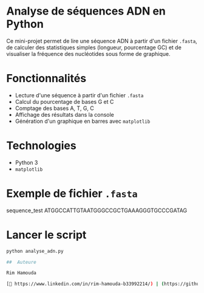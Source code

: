 # Analyse de séquences ADN en Python

Ce mini-projet permet de lire une séquence ADN à partir d'un fichier `.fasta`, de calculer des statistiques simples (longueur, pourcentage GC) et de visualiser la fréquence des nucléotides sous forme de graphique.

#  Fonctionnalités

- Lecture d'une séquence à partir d'un fichier `.fasta`
- Calcul du pourcentage de bases G et C
- Comptage des bases A, T, G, C
- Affichage des résultats dans la console
- Génération d'un graphique en barres avec `matplotlib`

# Technologies

- Python 3
- `matplotlib`

#  Exemple de fichier `.fasta`
sequence_test ATGGCCATTGTAATGGGCCGCTGAAAGGGTGCCCGATAG


# Lancer le script

```bash
python analyse_adn.py

##  Auteure

Rim Hamouda 

[🔗 https://www.linkedin.com/in/rim-hamouda-b33992214/) | (https://github.com/RimHamouda)


